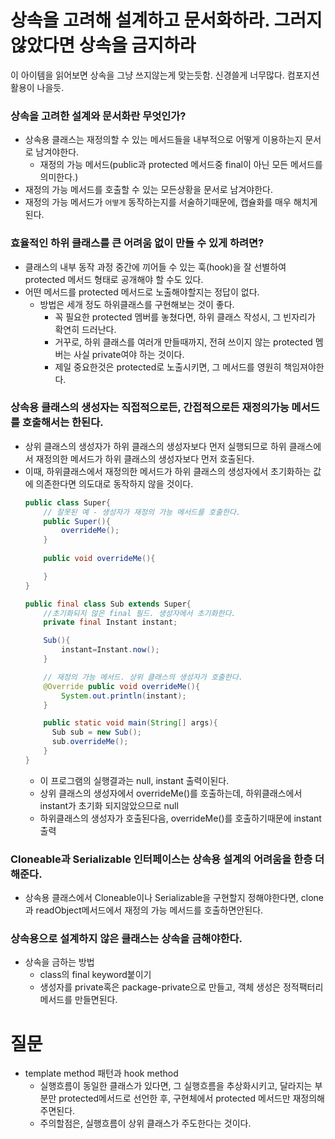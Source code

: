 # 상속을 고려해 설계하고 문서화하라. 그러지 않았다면 상속을 금지하라

이 아이템을 읽어보면 상속을 그냥 쓰지않는게 맞는듯함. 신경쓸게 너무많다. 컴포지션 활용이 나을듯.

### 상속을 고려한 설계와 문서화란 무엇인가?
  + 상속용 클래스는 재정의할 수 있는 메서드들을 내부적으로 어떻게 이용하는지 문서로 남겨야한다.
    + 재정의 가능 메서드(public과 protected 메서드중 final이 아닌 모든 메서드를 의미한다.)
  + 재정의 가능 메서드를 호출할 수 있는 모든상황을 문서로 남겨야한다.
  + 재정의 가능 메서드가 `어떻게` 동작하는지를 서술하기때문에, 캡슐화를 매우 해치게된다.

### 효율적인 하위 클래스를 큰 어려움 없이 만들 수 있게 하려면?
  + 클래스의 내부 동작 과정 중간에 끼어들 수 있는 훅(hook)을 잘 선별하여 protected 메서드 형태로 공개해야 할 수도 있다.
  + 어떤 메서드를 protected 메서드로 노출해야할지는 정답이 없다.
    + 방법은 세개 정도 하위클래스를 구현해보는 것이 좋다.
      + 꼭 필요한 protected 멤버를 놓쳤다면, 하위 클래스 작성시, 그 빈자리가 확연히 드러난다.
      + 거꾸로, 하위 클래스를 여러개 만들때까지, 전혀 쓰이지 않는 protected 멤버는 사실 private여야 하는 것이다.
      + 제일 중요한것은 protected로 노출시키면, 그 메서드를 영원히 책임져야한다.

### 상속용 클래스의 생성자는 직접적으로든, 간접적으로든 재정의가능 메서드를 호출해서는 한된다.
  + 상위 클래스의 생성자가 하위 클래스의 생성자보다 먼저 실행되므로 하위 클래스에서 재정의한 메서드가 하위 클래스의 생성자보다 먼저 호출된다.
  + 이때, 하위클래스에서 재정의한 메서드가 하위 클래스의 생성자에서 초기화하는 값에 의존한다면 의도대로 동작하지 않을 것이다.
    ```java
    public class Super{
        // 잘못된 예 - 생성자가 재정의 가능 메서드를 호출한다.
        public Super(){
            overrideMe();
        }
        
        public void overrideMe(){
    
        }
    }
    
    public final class Sub extends Super{
        //초기화되지 않은 final 필드. 생성자에서 초기화한다.
        private final Instant instant;
    
        Sub(){
            instant=Instant.now();
        }
    
        // 재정의 가능 메서드. 상위 클래스의 생성자가 호출한다.
        @Override public void overrideMe(){
            System.out.println(instant);
        }
    
        public static void main(String[] args){
          Sub sub = new Sub();
          sub.overrideMe();
        }
    }   
    ```
    + 이 프로그램의 실행결과는 null, instant 출력이된다.
    + 상위 클래스의 생성자에서 overrideMe()를 호출하는데, 하위클래스에서 instant가 초기화 되지않았으므로 null
    + 하위클래스의 생성자가 호출된다음, overrideMe()를 호출하기때문에 instant 출력
    
### Cloneable과 Serializable 인터페이스는 상속용 설계의 어려움을 한층 더해준다.
+ 상속용 클래스에서 Cloneable이나 Serializable을 구현할지 정해야한다면, clone과 readObject메서드에서 재정의 가능 메서드를 호출하면안된다.

### 상속용으로 설계하지 않은 클래스는 상속을 금해야한다.
+ 상속을 금하는 방법
  + class의 final keyword붙이기
  + 생성자를 private혹은 package-private으로 만들고, 객체 생성은 정적팩터리메서드를 만들면된다.

# 질문
+ template method 패턴과 hook method
  + 실행흐름이 동일한 클래스가 있다면, 그 실행흐름을 추상화시키고, 달라지는 부분만 protected메서드로 선언한 후, 구현체에서 protected 메서드만 재정의해주면된다.
  + 주의할점은, 실행흐름이 상위 클래스가 주도한다는 것이다.
